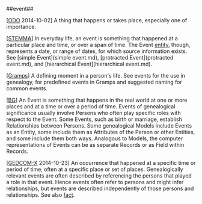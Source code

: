 ##event##

\[[ODO](http://www.oxforddictionaries.com/definition/english/event) 2014-10-02\] A thing that happens or takes place, especially one of importance.

\[[STEMMA](SOURCES.md#STEMMA)\] In everyday life, an event is something that happened at a particular place and time, or over a span of time. The Event [entity](entity.md), though, represents a date, or range of dates, for which source information exists. See [simple Event](simple event.md), [protracted Event](protracted event.md), and [hierarchical Event](hierarchical event.md).

\[[Gramps](SOURCES.md#Gramps)\] A defining moment in a person's life. See events for the use in genealogy, for predefined events in Gramps and suggested naming for common events.

\[[BG](SOURCES.md#BG)\] An Event is something that happens in the real world at one or more places and at a time or over a period of time. Events of genealogical significance usually involve Persons who often play specific roles with respect to the Event. Some Events, such as birth or marriage, establish Relationships between Persons. Some genealogical Models include Events as an Entity, some include them as Attributes of the Person or other Entities, and some include them both ways. Analogous to Models, the computer representations of Events can be as separate Records or as Field within Records.

\[[GEDCOM-X](https://github.com/FamilySearch/gedcomx/blob/master/specifications/conceptual-model-specification.md#events-vs-facts) 2014-10-23\] An occurrence that happened at a specific time or period of time, often at a specific place or set of places. Genealogically relevant events are often described by referencing the persons that played a role in that event. Hence events often refer to persons and might infer relationships, but events are described independently of those persons and relationships. See also [fact](fact.md).
